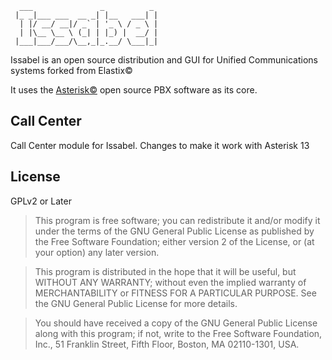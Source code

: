 ```
  ___               _          _ 
 |_ _|___ ___  __ _| |__   ___| |
  | |/ __/ __|/ _` | '_ \ / _ \ |
  | |\__ \__ \ (_| | |_) |  __/ |
 |___|___/___/\__,_|_.__/ \___|_|
```

Issabel is an open source distribution and GUI for Unified Communications systems forked from Elastix&copy;

It uses the [Asterisk©](http://www.asterisk.org/ "Asterisk Home Page") open source PBX software as its core.

Call Center
----

Call Center module for Issabel. Changes to make it work with Asterisk 13


License
----

GPLv2 or Later

>This program is free software; you can redistribute it and/or
>modify it under the terms of the GNU General Public License
>as published by the Free Software Foundation; either version 2
>of the License, or (at your option) any later version.

>This program is distributed in the hope that it will be useful,
>but WITHOUT ANY WARRANTY; without even the implied warranty of
>MERCHANTABILITY or FITNESS FOR A PARTICULAR PURPOSE.  See the
>GNU General Public License for more details.

>You should have received a copy of the GNU General Public License
>along with this program; if not, write to the Free Software
>Foundation, Inc., 51 Franklin Street, Fifth Floor, Boston, MA  02110-1301, USA.
